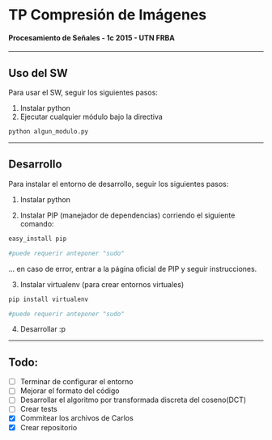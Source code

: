 # TP Compresión de Imágenes
#### Procesamiento de Señales - 1c 2015 - UTN FRBA
---------------------

## Uso del SW

Para usar el SW, seguir los siguientes pasos:

1. Instalar python
2. Ejecutar cualquier módulo bajo la directiva

```python
python algun_modulo.py
```

---------------------
## Desarrollo

Para instalar el entorno de desarrollo, seguir los siguientes pasos:

1) Instalar python

2) Instalar PIP (manejador de dependencias) corriendo el siguiente comando:

```python
easy_install pip

#puede requerir anteponer "sudo"
```
... en caso de error, entrar a la página oficial de PIP y seguir instrucciones.

3) Instalar virtualenv (para crear entornos virtuales)
```python
pip install virtualenv

#puede requerir anteponer "sudo"
```
4) Desarrollar :p

---------------------


## Todo:
- [ ] Terminar de configurar el entorno
- [ ] Mejorar el formato del código
- [ ] Desarrollar el algoritmo por transformada discreta del coseno(DCT)
- [ ] Crear tests
- [x] Commitear los archivos de Carlos
- [x] Crear repositorio
